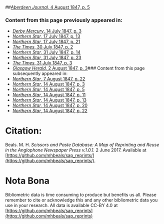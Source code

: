 ##[*Aberdeen Journal*, 4 August 1847, p. 5](https://mhbeals.github.io/sap_html/Aberdeen-Journal/Aberdeen-Journal-4-August-1847-p-5)

### Content from this page previously appeared in:
+ [*Derby Mercury*, 14 July 1847, p. 3](https://mhbeals.github.io/sap_html/Derby-Mercury/Derby-Mercury-14-July-1847-p-3)
+ [*Northern Star*, 17 July 1847, p. 13](https://mhbeals.github.io/sap_html/Northern-Star/Northern-Star-17-July-1847-p-13)
+ [*Northern Star*, 17 July 1847, p. 21](https://mhbeals.github.io/sap_html/Northern-Star/Northern-Star-17-July-1847-p-21)
+ [*The Times*, 30 July 1847, p. 2](https://mhbeals.github.io/sap_html/The-Times/The-Times-30-July-1847-p-2)
+ [*Northern Star*, 31 July 1847, p. 14](https://mhbeals.github.io/sap_html/Northern-Star/Northern-Star-31-July-1847-p-14)
+ [*Northern Star*, 31 July 1847, p. 23](https://mhbeals.github.io/sap_html/Northern-Star/Northern-Star-31-July-1847-p-23)
+ [*The Times*, 31 July 1847, p. 3](https://mhbeals.github.io/sap_html/The-Times/The-Times-31-July-1847-p-3)
+ [*Glasgow Herald*, 2 August 1847, p. 3](https://mhbeals.github.io/sap_html/Glasgow-Herald/Glasgow-Herald-2-August-1847-p-3)### Content from this page subsequently appeared in:
+ [*Northern Star*, 7 August 1847, p. 22](https://mhbeals.github.io/sap_html/Northern-Star/Northern-Star-7-August-1847-p-22)
+ [*Northern Star*, 14 August 1847, p. 3](https://mhbeals.github.io/sap_html/Northern-Star/Northern-Star-14-August-1847-p-3)
+ [*Northern Star*, 14 August 1847, p. 5](https://mhbeals.github.io/sap_html/Northern-Star/Northern-Star-14-August-1847-p-5)
+ [*Northern Star*, 14 August 1847, p. 11](https://mhbeals.github.io/sap_html/Northern-Star/Northern-Star-14-August-1847-p-11)
+ [*Northern Star*, 14 August 1847, p. 13](https://mhbeals.github.io/sap_html/Northern-Star/Northern-Star-14-August-1847-p-13)
+ [*Northern Star*, 14 August 1847, p. 20](https://mhbeals.github.io/sap_html/Northern-Star/Northern-Star-14-August-1847-p-20)
+ [*Northern Star*, 14 August 1847, p. 22](https://mhbeals.github.io/sap_html/Northern-Star/Northern-Star-14-August-1847-p-22)
                    
# Citation: 

Beals. M. H. *Scissors and Paste Database: A Map of Reprinting and Reuse in the Anglophone Newspaper Press v.1.0.1.* 2 June 2017. Available at [https://github.com/mhbeals/sap_reprints/](https://github.com/mhbeals/sap_reprints/). 
                    
# Nota Bona

Bibliometric data is time consuming to produce but benefits us all. Please remember to cite or acknowledge this and any other bibliometric data you use in your research. All data is available CC-BY 4.0 at [https://github.com/mhbeals/sap_reprints](https://github.com/mhbeals/sap_reprints)